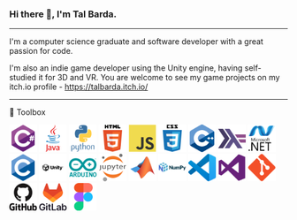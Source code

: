 ### Hi there 👋, I'm Tal Barda.
---

I'm a computer science graduate and software developer with a great passion for code. 

I'm also an indie game developer using the Unity engine, having self-studied it for 3D and VR. You are welcome to see my game projects on my itch.io profile - https://talbarda.itch.io/

---
🧰 Toolbox

<img src="https://github.com/devicons/devicon/blob/master/icons/csharp/csharp-original.svg" alt ="C# logo" witdh="50" height="50"/> <img src="https://github.com/devicons/devicon/blob/master/icons/java/java-original-wordmark.svg" alt ="Java logo" witdh="50" height="50"/> <img src="https://github.com/devicons/devicon/blob/master/icons/python/python-original-wordmark.svg" alt ="Python logo" witdh="50" height="50"/> <img src="https://github.com/devicons/devicon/blob/master/icons/html5/html5-original-wordmark.svg" alt ="HTML logo" witdh="50" height="50"/> <img src="https://github.com/devicons/devicon/blob/master/icons/javascript/javascript-original.svg" alt ="JavaScript logo" witdh="50" height="50"/> <img src="https://github.com/devicons/devicon/blob/master/icons/css3/css3-original-wordmark.svg" alt ="CSS logo" witdh="50" height="50"/> <img src="https://github.com/devicons/devicon/blob/master/icons/cplusplus/cplusplus-original.svg" alt ="C++ logo" witdh="50" height="50"/> <img src="https://github.com/devicons/devicon/blob/master/icons/haskell/haskell-original.svg" alt ="Haskell logo" witdh="50" height="50"/> <img src="https://github.com/devicons/devicon/blob/master/icons/dot-net/dot-net-original-wordmark.svg" alt ="Dot-net logo" witdh="50" height="50"/> <img src="https://github.com/devicons/devicon/blob/master/icons/c/c-original.svg" alt ="C logo" witdh="50" height="50"/> <img src="https://github.com/devicons/devicon/blob/master/icons/unity/unity-original-wordmark.svg" alt ="Unity logo" witdh="50" height="50"/> <img src="https://github.com/devicons/devicon/blob/master/icons/arduino/arduino-original-wordmark.svg" alt ="Arduino logo" witdh="50" height="50"/> <img src="https://github.com/devicons/devicon/blob/master/icons/jupyter/jupyter-original-wordmark.svg" alt ="Juptyer logo" witdh="50" height="50"/> <img src="https://github.com/devicons/devicon/blob/master/icons/matlab/matlab-original.svg" alt ="MatLab logo" witdh="50" height="50"/> <img src="https://github.com/devicons/devicon/blob/master/icons/numpy/numpy-original-wordmark.svg" alt ="NumPy logo" witdh="50" height="50"/> <img src="https://github.com/devicons/devicon/blob/master/icons/vscode/vscode-original.svg" alt ="VScode logo" witdh="50" height="50"/> <img src="https://github.com/devicons/devicon/blob/master/icons/visualstudio/visualstudio-plain.svg" alt ="VisualStudio logo" witdh="50" height="50"/> <img src="https://github.com/devicons/devicon/blob/master/icons/git/git-original.svg" alt ="Git logo" witdh="50" height="50"/> <img src="https://github.com/devicons/devicon/blob/master/icons/github/github-original-wordmark.svg" alt ="GitHub logo" witdh="50" height="50"/> <img src="https://github.com/devicons/devicon/blob/master/icons/gitlab/gitlab-original-wordmark.svg" alt ="GitLab logo" witdh="50" height="50"/> <img src="https://github.com/devicons/devicon/blob/master/icons/figma/figma-original.svg" alt ="Figma logo" witdh="50" height="50"/> 


<!--
**TalBarda8/TalBarda8** is a ✨ _special_ ✨ repository because its `README.md` (this file) appears on your GitHub profile.

Here are some ideas to get you started:

- 🔭 I’m currently working on ...
- 🌱 I’m currently learning ...
- 👯 I’m looking to collaborate on ...
- 🤔 I’m looking for help with ...
- 💬 Ask me about ...
- 📫 How to reach me: ...
- 😄 Pronouns: ...
- ⚡ Fun fact: ...
-->
